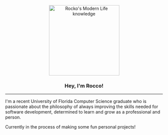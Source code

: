 <div align="center">
  <img src="https://media.giphy.com/media/OQsa4Yca9BJFS/giphy.gif" height="225px" alt="Rocko's Modern Life knowledge">

### Hey, I'm Rocco!
---
</div>

I'm a recent University of Florida Computer Science graduate who is passionate about the philosophy of always improving the skills needed for software development, determined to learn and grow as a professional and person.

Currently in the process of making some fun personal projects!
